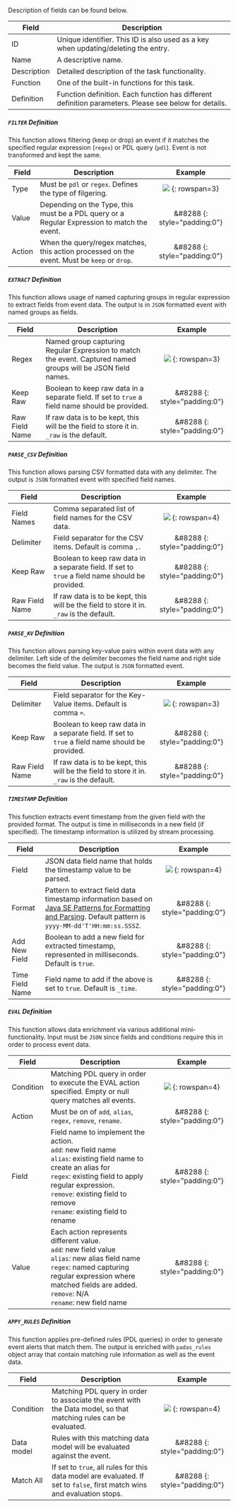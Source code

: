
Description of fields can be found below.

| Field       | Description                                           | 
| -------     | ----------------------------------------------------- | 
| ID          | Unique identifier.  This ID is also used as a key when updating/deleting the entry. |
| Name        | A descriptive name.                                   |
| Description | Detailed description of the task functionality.       |
| Function    | One of the built-in functions for this task.        |
| Definition  | Function definition.  Each function has different definition parameters.  Please see below for details. |

##### `FILTER` Definition
This function allows filtering (keep or drop) an event if it matches the specified regular expression (`regex`) or PDL query (`pdl`).  Event is not transformed and kept the same.

| Field       | Description                                           | Example |
| -------     | ----------------------------------------------------- | :---: |
| Type        | Must be `pdl` or `regex`.  Defines the type of filgering. | <img src="../assets/img/padas_ui_task_filter_example.png" class="img-fluid py-5 w-75"> {: rowspan=3} |
| Value       | Depending on the Type, this must be a PDL query or a Regular Expression to match the event.| &#8288 {: style="padding:0"} | 
| Action      | When the query/regex matches, this action processed on the event.  Must be `keep` or `drop`.| &#8288 {: style="padding:0"} |


##### `EXTRACT` Definition
This function allows usage of named capturing groups in regular expression to extract fields from event data.  The output is in `JSON` formatted event with named groups as fields.

| Field       | Description                                           | Example |
| -------     | ----------------------------------------------------- | :---: |
| Regex       | Named group capturing Regular Expression to match the event.  Captured named groups will be JSON field names. | <img src="../assets/img/padas_ui_task_extract_example.png" class="img-fluid py-5 w-75"> {: rowspan=3} |
| Keep Raw    | Boolean to keep raw data in a separate field.  If set to `true` a field name should be provided.| &#8288 {: style="padding:0"} | 
| Raw Field Name | If raw data is to be kept, this will be the field to store it in. `_raw` is the default.| &#8288 {: style="padding:0"} |


##### `PARSE_CSV` Definition
This function allows parsing CSV formatted data with any delimiter.  The output is `JSON` formatted event with specified field names.

| Field       | Description                                           | Example |
| -------     | ----------------------------------------------------- | :---: |
| Field Names | Comma separated list of field names for the CSV data. | <img src="../assets/img/padas_ui_task_parsecsv_example.png" class="img-fluid py-5 w-75"> {: rowspan=4} |
| Delimiter   | Field separator for the CSV items.  Default is comma `,`. | &#8288 {: style="padding:0"} | 
| Keep Raw    | Boolean to keep raw data in a separate field.  If set to `true` a field name should be provided.| &#8288 {: style="padding:0"} | 
| Raw Field Name | If raw data is to be kept, this will be the field to store it in. `_raw` is the default.| &#8288 {: style="padding:0"} |


##### `PARSE_KV` Definition
This function allows parsing key-value pairs within event data with any delimiter.  Left side of the delimiter becomes the field name and right side becomes the field value.  The output is `JSON` formatted event.

| Field       | Description                                           | Example |
| -------     | ----------------------------------------------------- | :---: |
| Delimiter   | Field separator for the Key-Value items.  Default is comma `=`. | <img src="../assets/img/padas_ui_task_parsekv_example.png" class="img-fluid py-5 w-75"> {: rowspan=3}  | 
| Keep Raw    | Boolean to keep raw data in a separate field.  If set to `true` a field name should be provided.| &#8288 {: style="padding:0"} | 
| Raw Field Name | If raw data is to be kept, this will be the field to store it in. `_raw` is the default.| &#8288 {: style="padding:0"} |


##### `TIMESTAMP` Definition
This function extracts event timestamp from the given field with the provided format. The output is time in milliseconds in a new field (if specified).  The timestamp information is utilized by stream processing.

| Field       | Description                                           | Example |
| -------     | ----------------------------------------------------- | :---: |
| Field       | JSON data field name that holds the timestamp value to be parsed. | <img src="../assets/img/padas_ui_task_timestamp_example.png" class="img-fluid py-5 w-75"> {: rowspan=4}  | 
| Format      | Pattern to extract field data timestamp information based on [Java SE Patterns for Formatting and Parsing](https://docs.oracle.com/javase/8/docs/api/java/time/format/DateTimeFormatter.html). Default pattern is `yyyy-MM-dd'T'HH:mm:ss.SSSZ`.| &#8288 {: style="padding:0"} | 
| Add New Field | Boolean to add a new field for extracted timestamp, represented in milliseconds.  Default is `true`.| &#8288 {: style="padding:0"} | 
| Time Field Name | Field name to add if the above is set to `true`. Default is `_time`.| &#8288 {: style="padding:0"} | 


##### `EVAL` Definition
This function allows data enrichment via various additional mini-functionality.  Input must be `JSON` since fields and conditions require this in order to process event data.

| Field       | Description                                           | Example |
| -------     | ----------------------------------------------------- | :---: |
| Condition   | Matching PDL query in order to execute the EVAL action specified. Empty or null query matches all events. | <img src="../assets/img/padas_ui_task_eval_example.png" class="img-fluid py-5 w-75"> {: rowspan=4}  | 
| Action      | Must be on of `add`, `alias`, `regex`, `remove`, `rename`.| &#8288 {: style="padding:0"} | 
| Field | Field name to implement the action.<br/>`add`: new field name<br/>`alias`: existing field name to create an alias for<br/>`regex`: existing field to apply regular expression.<br/>`remove`: existing field to remove<br/>`rename`: existing field to rename| &#8288 {: style="padding:0"} | 
| Value | Each action represents different value. <br/>`add`: new field value<br/>`alias`: new alias field name<br/>`regex`: named capturing regular expression where matched fields are added.<br/>`remove`: N/A<br/>`rename`: new field name| &#8288 {: style="padding:0"} | 


##### `APPY_RULES` Definition
This function applies pre-defined rules (PDL queries) in order to generate event alerts that match them.  The output is enriched with `padas_rules` object array that contain matching rule information as well as the event data.

| Field       | Description                                           | Example |
| -------     | ----------------------------------------------------- | :---: |
| Condition   | Matching PDL query in order to associate the event with the Data model, so that matching rules can be evaluated. | <img src="../assets/img/padas_ui_task_rules_example.png" class="img-fluid py-5 w-75"> {: rowspan=4}  | 
| Data model  | Rules with this matching data model will be evaluated against the event. | &#8288 {: style="padding:0"} | 
| Match All   | If set to `true`, all rules for this data model are evaluated.  If set to `false`, first match wins and evaluation stops. | &#8288 {: style="padding:0"} | 

